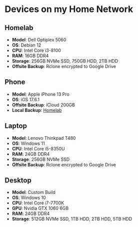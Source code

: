 # Devices on my Home Network

## Homelab

- **Model**: Dell Optiplex 5060
- **OS**: Debian 12
- **CPU**: Intel Core i3-8100
- **RAM**: 16GB DDR4
- **Storage**: 256GB NVMe SSD, 750GB HDD, 2TB HDD
- **Offsite Backup**: Rclone encrypted to Google Drive

## Phone

- **Model**: Apple iPhone 13 Pro
- **OS**: iOS 17.6.1
- **Offsite Backup**: iCloud 200GB
- **Local Backup**: [Homelab](info.md)

## Laptop

- **Model**: Lenovo Thinkpad T480
- **OS**: Windows 11
- **CPU**: Intel Core i5-8350U
- **RAM**: 24GB DDR4
- **Storage**: 256GB NVMe SSD
- **Offsite Backup**: Rclone encrypted to Google Drive

## Desktop

- **Model**: Custom Build
- **OS**: Windows 10
- **CPU**: Intel Core i7-7700K
- **GPU**: Nvidia GTX 1060 6GB
- **RAM**: 24GB DDR4
- **Storage**: 512GB NVMe SSD, 1TB HDD, 2TB HDD, 5TB HDD